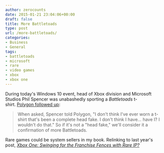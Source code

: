 ```yaml
---
author: zerocounts
date: 2015-01-21 23:04:06+00:00
draft: false
title: More Battletoads
type: post
url: /more-battletoads/
categories:
- Business
- General
tags:
- battletoads
- microsoft
- rare
- video games
- xbox
- xbox one
---
```


During today's Windows 10 event, head of Xbox division and Microsoft Studios Phil Spencer was unabashedly sporting a _Battletoads_ t-shirt. [Polygon followed up](http://www.polygon.com/2015/1/21/7867485/battletoads):

> When asked, Spencer told Polygon, "I don't think I've ever worn a t-shirt that's been a complete head fake. I don't think I have… have I? I wouldn't do that." So if it's not a "head fake," we'll consider it a confirmation of more Battletoads.

Rare games could be system sellers in my book. Relinking to last year's post, _[Xbox One: Swinging for the Franchise Fences with Rare IP?](/2013/05/22/xbox-one-swinging-for-the-franchise-fences-with-rare-ip/)_
